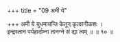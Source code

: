 +++
title = "09 अमी ये"

+++
अमी ये युधमायन्ति केतून् कृत्वानीकशः ।  
इन्द्रस्तान पर्यहार्दाम्ना तानग्ने सं द्या त्वम् ॥ ॥ १० ॥